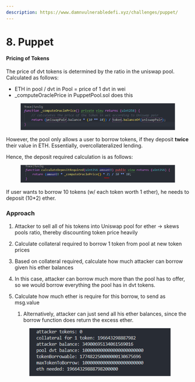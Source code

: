 ```yaml
---
description: https://www.damnvulnerabledefi.xyz/challenges/puppet/
---
```


# 8. Puppet

#### Pricing of Tokens&#x20;

The price of dvt tokens is determined by the ratio in the uniswap pool. Calculated as follows:

* ETH in pool / dvt in Pool = price of 1 dvt in wei
* \_computeOraclePrice in PuppetPool.sol does this

<figure><img src="../../.gitbook/assets/image (16).png" alt=""><figcaption></figcaption></figure>

However, the pool only allows a user to borrow tokens, if they deposit **twice** their value in ETH. Essentially, overcollateralized lending.

Hence, the deposit required calculation is as follows:

<figure><img src="../../.gitbook/assets/image (194).png" alt=""><figcaption></figcaption></figure>

If user wants to borrow 10 tokens (w/ each token worth 1 ether), he needs to deposit (10\*2) ether.

### Approach

1. Attacker to sell all of his tokens into Uniswap pool for ether -> skews pools ratio, thereby discounting token price heavily
2. Calculate collateral required to borrow 1 token from pool at new token prices
3. Based on collateral required, calculate how much attacker can borrow given his ether balances
4. In this case, attacker can borrow much more than the pool has to offer, so we would borrow everything the pool has in dvt tokens.&#x20;
5.  Calculate how much ether is require for this borrow, to send as msg.value

    1. Alternatively, attacker can just send all his ether balances, since the borrow function does return the excess ether.



    <figure><img src="../../.gitbook/assets/image (331).png" alt=""><figcaption></figcaption></figure>



